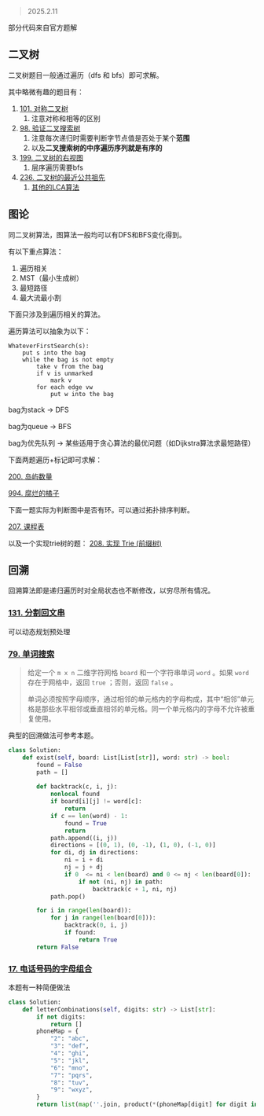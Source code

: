 > 2025.2.11

部分代码来自官方题解

## 二叉树

二叉树题目一般通过遍历（dfs 和 bfs）即可求解。

其中略微有趣的题目有：

1. [101. 对称二叉树](https://leetcode.cn/problems/symmetric-tree/)
   1. 注意对称和相等的区别
2. [98. 验证二叉搜索树](https://leetcode.cn/problems/validate-binary-search-tree/)
   1. 注意每次递归时需要判断字节点值是否处于某个**范围**
   2. 以及**二叉搜索树的中序遍历序列就是有序的**
3. [199. 二叉树的右视图](https://leetcode.cn/problems/binary-tree-right-side-view/)
   1. 层序遍历需要bfs
4. [236. 二叉树的最近公共祖先](https://leetcode.cn/problems/lowest-common-ancestor-of-a-binary-tree/)
   1. [其他的LCA算法](https://oi-wiki.org/graph/lca/#tarjan-%E7%AE%97%E6%B3%95)

## 图论

同二叉树算法，图算法一般均可以有DFS和BFS变化得到。

有以下重点算法：

1. 遍历相关
2. MST（最小生成树）
3. 最短路径
4. 最大流最小割

下面只涉及到遍历相关的算法。

遍历算法可以抽象为以下：

```
WhateverFirstSearch(s):
	put s into the bag
	while the bag is not empty
		take v from the bag
		if v is unmarked
			mark v
		for each edge vw
			put w into the bag
```

bag为stack -> DFS

bag为queue -> BFS

bag为优先队列 -> 某些适用于贪心算法的最优问题（如Dijkstra算法求最短路径）



下面两题遍历+标记即可求解：

[200. 岛屿数量](https://leetcode.cn/problems/number-of-islands/)

[994. 腐烂的橘子](https://leetcode.cn/problems/rotting-oranges/)

下面一题实际为判断图中是否有环。可以通过拓扑排序判断。

[207. 课程表](https://leetcode.cn/problems/course-schedule/)

以及一个实现trie树的题： [208. 实现 Trie (前缀树)](https://leetcode.cn/problems/implement-trie-prefix-tree/)

## 回溯

回溯算法即是递归遍历时对全局状态也不断修改，以穷尽所有情况。

### [131. 分割回文串](https://leetcode.cn/problems/palindrome-partitioning/)

可以动态规划预处理

### [79. 单词搜索](https://leetcode.cn/problems/word-search/)

> 给定一个 `m x n` 二维字符网格 `board` 和一个字符串单词 `word` 。如果 `word` 存在于网格中，返回 `true` ；否则，返回 `false` 。
>
> 单词必须按照字母顺序，通过相邻的单元格内的字母构成，其中“相邻”单元格是那些水平相邻或垂直相邻的单元格。同一个单元格内的字母不允许被重复使用。

典型的回溯做法可参考本题。

```python
class Solution:
    def exist(self, board: List[List[str]], word: str) -> bool:
        found = False
        path = []
        
        def backtrack(c, i, j):
            nonlocal found
            if board[i][j] != word[c]:
                return
            if c == len(word) - 1:
                found = True
                return
            path.append((i, j))
            directions = [(0, 1), (0, -1), (1, 0), (-1, 0)]
            for di, dj in directions:
                ni = i + di
                nj = j + dj
                if 0  <= ni < len(board) and 0 <= nj < len(board[0]):
                    if not (ni, nj) in path:
                        backtrack(c + 1, ni, nj)
            path.pop()

        for i in range(len(board)):
            for j in range(len(board[0])):
                backtrack(0, i, j)
                if found:
                    return True
        return False
```



### [17. 电话号码的字母组合](https://leetcode.cn/problems/letter-combinations-of-a-phone-number/)

本题有一种简便做法

```python
class Solution:
    def letterCombinations(self, digits: str) -> List[str]:
        if not digits:
            return []
        phoneMap = {
            "2": "abc",
            "3": "def",
            "4": "ghi",
            "5": "jkl",
            "6": "mno",
            "7": "pqrs",
            "8": "tuv",
            "9": "wxyz",
        }
        return list(map(''.join, product(*(phoneMap[digit] for digit in digits))))

```

